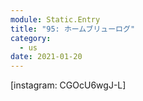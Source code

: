 ```yaml
---
module: Static.Entry
title: "95: ホームブリューログ"
category:
  - us
date: 2021-01-20
---
```

[instagram: CGOcU6wgJ-L]